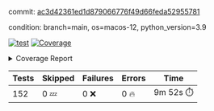 commit: [ac3d42361ed1d879066776f49d66feda52955781](https://github.com/rcmdnk/homebrew-file/tree/ac3d42361ed1d879066776f49d66feda52955781)

condition: branch=main, os=macos-12, python_version=3.9

[![test](https://github.com/rcmdnk/homebrew-file/actions/workflows/test.yml/badge.svg)](https://github.com/rcmdnk/homebrew-file/actions/runs/5639621630)
<a href="https://github.com/rcmdnk/homebrew-file/blob/ac3d42361ed1d879066776f49d66feda52955781/README.md"><img alt="Coverage" src="https://img.shields.io/badge/Coverage-54%25-orange.svg" /></a><details><summary>Coverage Report </summary><table><tr><th>File</th><th>Stmts</th><th>Miss</th><th>Cover</th><th>Missing</th></tr><tbody><tr><td colspan="5"><b>bin</b></td></tr><tr><td>&nbsp; &nbsp;<a href="https://github.com/rcmdnk/homebrew-file/blob/ac3d42361ed1d879066776f49d66feda52955781/bin/brew-file">brew-file</a></td><td>1881</td><td>860</td><td>54%</td><td><a href="https://github.com/rcmdnk/homebrew-file/blob/ac3d42361ed1d879066776f49d66feda52955781/bin/brew-file#L43-L58">43&ndash;58</a>, <a href="https://github.com/rcmdnk/homebrew-file/blob/ac3d42361ed1d879066776f49d66feda52955781/bin/brew-file#L63-L65">63&ndash;65</a>, <a href="https://github.com/rcmdnk/homebrew-file/blob/ac3d42361ed1d879066776f49d66feda52955781/bin/brew-file#L158">158</a>, <a href="https://github.com/rcmdnk/homebrew-file/blob/ac3d42361ed1d879066776f49d66feda52955781/bin/brew-file#L273">273</a>, <a href="https://github.com/rcmdnk/homebrew-file/blob/ac3d42361ed1d879066776f49d66feda52955781/bin/brew-file#L292">292</a>, <a href="https://github.com/rcmdnk/homebrew-file/blob/ac3d42361ed1d879066776f49d66feda52955781/bin/brew-file#L357">357</a>, <a href="https://github.com/rcmdnk/homebrew-file/blob/ac3d42361ed1d879066776f49d66feda52955781/bin/brew-file#L360-L363">360&ndash;363</a>, <a href="https://github.com/rcmdnk/homebrew-file/blob/ac3d42361ed1d879066776f49d66feda52955781/bin/brew-file#L377-L382">377&ndash;382</a>, <a href="https://github.com/rcmdnk/homebrew-file/blob/ac3d42361ed1d879066776f49d66feda52955781/bin/brew-file#L420-L425">420&ndash;425</a>, <a href="https://github.com/rcmdnk/homebrew-file/blob/ac3d42361ed1d879066776f49d66feda52955781/bin/brew-file#L436">436</a>, <a href="https://github.com/rcmdnk/homebrew-file/blob/ac3d42361ed1d879066776f49d66feda52955781/bin/brew-file#L641">641</a>, <a href="https://github.com/rcmdnk/homebrew-file/blob/ac3d42361ed1d879066776f49d66feda52955781/bin/brew-file#L643">643</a>, <a href="https://github.com/rcmdnk/homebrew-file/blob/ac3d42361ed1d879066776f49d66feda52955781/bin/brew-file#L645">645</a>, <a href="https://github.com/rcmdnk/homebrew-file/blob/ac3d42361ed1d879066776f49d66feda52955781/bin/brew-file#L662-L666">662&ndash;666</a>, <a href="https://github.com/rcmdnk/homebrew-file/blob/ac3d42361ed1d879066776f49d66feda52955781/bin/brew-file#L679-L684">679&ndash;684</a>, <a href="https://github.com/rcmdnk/homebrew-file/blob/ac3d42361ed1d879066776f49d66feda52955781/bin/brew-file#L694">694</a>, <a href="https://github.com/rcmdnk/homebrew-file/blob/ac3d42361ed1d879066776f49d66feda52955781/bin/brew-file#L710">710</a>, <a href="https://github.com/rcmdnk/homebrew-file/blob/ac3d42361ed1d879066776f49d66feda52955781/bin/brew-file#L714-L718">714&ndash;718</a>, <a href="https://github.com/rcmdnk/homebrew-file/blob/ac3d42361ed1d879066776f49d66feda52955781/bin/brew-file#L736-L750">736&ndash;750</a>, <a href="https://github.com/rcmdnk/homebrew-file/blob/ac3d42361ed1d879066776f49d66feda52955781/bin/brew-file#L843-L858">843&ndash;858</a>, <a href="https://github.com/rcmdnk/homebrew-file/blob/ac3d42361ed1d879066776f49d66feda52955781/bin/brew-file#L886">886</a>, <a href="https://github.com/rcmdnk/homebrew-file/blob/ac3d42361ed1d879066776f49d66feda52955781/bin/brew-file#L897-L898">897&ndash;898</a>, <a href="https://github.com/rcmdnk/homebrew-file/blob/ac3d42361ed1d879066776f49d66feda52955781/bin/brew-file#L906">906</a>, <a href="https://github.com/rcmdnk/homebrew-file/blob/ac3d42361ed1d879066776f49d66feda52955781/bin/brew-file#L919-L924">919&ndash;924</a>, <a href="https://github.com/rcmdnk/homebrew-file/blob/ac3d42361ed1d879066776f49d66feda52955781/bin/brew-file#L928-L930">928&ndash;930</a>, <a href="https://github.com/rcmdnk/homebrew-file/blob/ac3d42361ed1d879066776f49d66feda52955781/bin/brew-file#L934-L937">934&ndash;937</a>, <a href="https://github.com/rcmdnk/homebrew-file/blob/ac3d42361ed1d879066776f49d66feda52955781/bin/brew-file#L1032-L1034">1032&ndash;1034</a>, <a href="https://github.com/rcmdnk/homebrew-file/blob/ac3d42361ed1d879066776f49d66feda52955781/bin/brew-file#L1037">1037</a>, <a href="https://github.com/rcmdnk/homebrew-file/blob/ac3d42361ed1d879066776f49d66feda52955781/bin/brew-file#L1043">1043</a>, <a href="https://github.com/rcmdnk/homebrew-file/blob/ac3d42361ed1d879066776f49d66feda52955781/bin/brew-file#L1063-L1066">1063&ndash;1066</a>, <a href="https://github.com/rcmdnk/homebrew-file/blob/ac3d42361ed1d879066776f49d66feda52955781/bin/brew-file#L1128">1128</a>, <a href="https://github.com/rcmdnk/homebrew-file/blob/ac3d42361ed1d879066776f49d66feda52955781/bin/brew-file#L1157">1157</a>, <a href="https://github.com/rcmdnk/homebrew-file/blob/ac3d42361ed1d879066776f49d66feda52955781/bin/brew-file#L1190">1190</a>, <a href="https://github.com/rcmdnk/homebrew-file/blob/ac3d42361ed1d879066776f49d66feda52955781/bin/brew-file#L1193">1193</a>, <a href="https://github.com/rcmdnk/homebrew-file/blob/ac3d42361ed1d879066776f49d66feda52955781/bin/brew-file#L1205">1205</a>, <a href="https://github.com/rcmdnk/homebrew-file/blob/ac3d42361ed1d879066776f49d66feda52955781/bin/brew-file#L1207">1207</a>, <a href="https://github.com/rcmdnk/homebrew-file/blob/ac3d42361ed1d879066776f49d66feda52955781/bin/brew-file#L1238">1238</a>, <a href="https://github.com/rcmdnk/homebrew-file/blob/ac3d42361ed1d879066776f49d66feda52955781/bin/brew-file#L1242">1242</a>, <a href="https://github.com/rcmdnk/homebrew-file/blob/ac3d42361ed1d879066776f49d66feda52955781/bin/brew-file#L1246-L1249">1246&ndash;1249</a>, <a href="https://github.com/rcmdnk/homebrew-file/blob/ac3d42361ed1d879066776f49d66feda52955781/bin/brew-file#L1251-L1254">1251&ndash;1254</a>, <a href="https://github.com/rcmdnk/homebrew-file/blob/ac3d42361ed1d879066776f49d66feda52955781/bin/brew-file#L1283-L1297">1283&ndash;1297</a>, <a href="https://github.com/rcmdnk/homebrew-file/blob/ac3d42361ed1d879066776f49d66feda52955781/bin/brew-file#L1302-L1305">1302&ndash;1305</a>, <a href="https://github.com/rcmdnk/homebrew-file/blob/ac3d42361ed1d879066776f49d66feda52955781/bin/brew-file#L1308-L1314">1308&ndash;1314</a>, <a href="https://github.com/rcmdnk/homebrew-file/blob/ac3d42361ed1d879066776f49d66feda52955781/bin/brew-file#L1319">1319</a>, <a href="https://github.com/rcmdnk/homebrew-file/blob/ac3d42361ed1d879066776f49d66feda52955781/bin/brew-file#L1327">1327</a>, <a href="https://github.com/rcmdnk/homebrew-file/blob/ac3d42361ed1d879066776f49d66feda52955781/bin/brew-file#L1333-L1338">1333&ndash;1338</a>, <a href="https://github.com/rcmdnk/homebrew-file/blob/ac3d42361ed1d879066776f49d66feda52955781/bin/brew-file#L1349-L1371">1349&ndash;1371</a>, <a href="https://github.com/rcmdnk/homebrew-file/blob/ac3d42361ed1d879066776f49d66feda52955781/bin/brew-file#L1399">1399</a>, <a href="https://github.com/rcmdnk/homebrew-file/blob/ac3d42361ed1d879066776f49d66feda52955781/bin/brew-file#L1415-L1422">1415&ndash;1422</a>, <a href="https://github.com/rcmdnk/homebrew-file/blob/ac3d42361ed1d879066776f49d66feda52955781/bin/brew-file#L1427-L1443">1427&ndash;1443</a>, <a href="https://github.com/rcmdnk/homebrew-file/blob/ac3d42361ed1d879066776f49d66feda52955781/bin/brew-file#L1448-L1452">1448&ndash;1452</a>, <a href="https://github.com/rcmdnk/homebrew-file/blob/ac3d42361ed1d879066776f49d66feda52955781/bin/brew-file#L1466-L1513">1466&ndash;1513</a>, <a href="https://github.com/rcmdnk/homebrew-file/blob/ac3d42361ed1d879066776f49d66feda52955781/bin/brew-file#L1516-L1547">1516&ndash;1547</a>, <a href="https://github.com/rcmdnk/homebrew-file/blob/ac3d42361ed1d879066776f49d66feda52955781/bin/brew-file#L1552-L1586">1552&ndash;1586</a>, <a href="https://github.com/rcmdnk/homebrew-file/blob/ac3d42361ed1d879066776f49d66feda52955781/bin/brew-file#L1591-L1672">1591&ndash;1672</a>, <a href="https://github.com/rcmdnk/homebrew-file/blob/ac3d42361ed1d879066776f49d66feda52955781/bin/brew-file#L1675-L1684">1675&ndash;1684</a>, <a href="https://github.com/rcmdnk/homebrew-file/blob/ac3d42361ed1d879066776f49d66feda52955781/bin/brew-file#L1697">1697</a>, <a href="https://github.com/rcmdnk/homebrew-file/blob/ac3d42361ed1d879066776f49d66feda52955781/bin/brew-file#L1702">1702</a>, <a href="https://github.com/rcmdnk/homebrew-file/blob/ac3d42361ed1d879066776f49d66feda52955781/bin/brew-file#L1707-L1746">1707&ndash;1746</a>, <a href="https://github.com/rcmdnk/homebrew-file/blob/ac3d42361ed1d879066776f49d66feda52955781/bin/brew-file#L1750-L1859">1750&ndash;1859</a>, <a href="https://github.com/rcmdnk/homebrew-file/blob/ac3d42361ed1d879066776f49d66feda52955781/bin/brew-file#L1869-L1881">1869&ndash;1881</a>, <a href="https://github.com/rcmdnk/homebrew-file/blob/ac3d42361ed1d879066776f49d66feda52955781/bin/brew-file#L1885">1885</a>, <a href="https://github.com/rcmdnk/homebrew-file/blob/ac3d42361ed1d879066776f49d66feda52955781/bin/brew-file#L1894-L1972">1894&ndash;1972</a>, <a href="https://github.com/rcmdnk/homebrew-file/blob/ac3d42361ed1d879066776f49d66feda52955781/bin/brew-file#L1980-L2025">1980&ndash;2025</a>, <a href="https://github.com/rcmdnk/homebrew-file/blob/ac3d42361ed1d879066776f49d66feda52955781/bin/brew-file#L2028-L2035">2028&ndash;2035</a>, <a href="https://github.com/rcmdnk/homebrew-file/blob/ac3d42361ed1d879066776f49d66feda52955781/bin/brew-file#L2039-L2040">2039&ndash;2040</a>, <a href="https://github.com/rcmdnk/homebrew-file/blob/ac3d42361ed1d879066776f49d66feda52955781/bin/brew-file#L2045-L2089">2045&ndash;2089</a>, <a href="https://github.com/rcmdnk/homebrew-file/blob/ac3d42361ed1d879066776f49d66feda52955781/bin/brew-file#L2098-L2134">2098&ndash;2134</a>, <a href="https://github.com/rcmdnk/homebrew-file/blob/ac3d42361ed1d879066776f49d66feda52955781/bin/brew-file#L2137-L2143">2137&ndash;2143</a>, <a href="https://github.com/rcmdnk/homebrew-file/blob/ac3d42361ed1d879066776f49d66feda52955781/bin/brew-file#L2147-L2155">2147&ndash;2155</a>, <a href="https://github.com/rcmdnk/homebrew-file/blob/ac3d42361ed1d879066776f49d66feda52955781/bin/brew-file#L2177-L2178">2177&ndash;2178</a>, <a href="https://github.com/rcmdnk/homebrew-file/blob/ac3d42361ed1d879066776f49d66feda52955781/bin/brew-file#L2182">2182</a>, <a href="https://github.com/rcmdnk/homebrew-file/blob/ac3d42361ed1d879066776f49d66feda52955781/bin/brew-file#L2193-L2194">2193&ndash;2194</a>, <a href="https://github.com/rcmdnk/homebrew-file/blob/ac3d42361ed1d879066776f49d66feda52955781/bin/brew-file#L2204-L2373">2204&ndash;2373</a>, <a href="https://github.com/rcmdnk/homebrew-file/blob/ac3d42361ed1d879066776f49d66feda52955781/bin/brew-file#L2379-L2534">2379&ndash;2534</a>, <a href="https://github.com/rcmdnk/homebrew-file/blob/ac3d42361ed1d879066776f49d66feda52955781/bin/brew-file#L2562">2562</a>, <a href="https://github.com/rcmdnk/homebrew-file/blob/ac3d42361ed1d879066776f49d66feda52955781/bin/brew-file#L2587">2587</a>, <a href="https://github.com/rcmdnk/homebrew-file/blob/ac3d42361ed1d879066776f49d66feda52955781/bin/brew-file#L2664">2664</a>, <a href="https://github.com/rcmdnk/homebrew-file/blob/ac3d42361ed1d879066776f49d66feda52955781/bin/brew-file#L2669-L2680">2669&ndash;2680</a>, <a href="https://github.com/rcmdnk/homebrew-file/blob/ac3d42361ed1d879066776f49d66feda52955781/bin/brew-file#L2704-L2712">2704&ndash;2712</a>, <a href="https://github.com/rcmdnk/homebrew-file/blob/ac3d42361ed1d879066776f49d66feda52955781/bin/brew-file#L2729">2729</a>, <a href="https://github.com/rcmdnk/homebrew-file/blob/ac3d42361ed1d879066776f49d66feda52955781/bin/brew-file#L2735">2735</a>, <a href="https://github.com/rcmdnk/homebrew-file/blob/ac3d42361ed1d879066776f49d66feda52955781/bin/brew-file#L2747">2747</a>, <a href="https://github.com/rcmdnk/homebrew-file/blob/ac3d42361ed1d879066776f49d66feda52955781/bin/brew-file#L2763">2763</a>, <a href="https://github.com/rcmdnk/homebrew-file/blob/ac3d42361ed1d879066776f49d66feda52955781/bin/brew-file#L2775">2775</a>, <a href="https://github.com/rcmdnk/homebrew-file/blob/ac3d42361ed1d879066776f49d66feda52955781/bin/brew-file#L2777-L2781">2777&ndash;2781</a>, <a href="https://github.com/rcmdnk/homebrew-file/blob/ac3d42361ed1d879066776f49d66feda52955781/bin/brew-file#L2785-L2788">2785&ndash;2788</a>, <a href="https://github.com/rcmdnk/homebrew-file/blob/ac3d42361ed1d879066776f49d66feda52955781/bin/brew-file#L2791-L2794">2791&ndash;2794</a>, <a href="https://github.com/rcmdnk/homebrew-file/blob/ac3d42361ed1d879066776f49d66feda52955781/bin/brew-file#L2797-L2805">2797&ndash;2805</a>, <a href="https://github.com/rcmdnk/homebrew-file/blob/ac3d42361ed1d879066776f49d66feda52955781/bin/brew-file#L2834-L2841">2834&ndash;2841</a>, <a href="https://github.com/rcmdnk/homebrew-file/blob/ac3d42361ed1d879066776f49d66feda52955781/bin/brew-file#L2852-L2859">2852&ndash;2859</a>, <a href="https://github.com/rcmdnk/homebrew-file/blob/ac3d42361ed1d879066776f49d66feda52955781/bin/brew-file#L2940-L2942">2940&ndash;2942</a>, <a href="https://github.com/rcmdnk/homebrew-file/blob/ac3d42361ed1d879066776f49d66feda52955781/bin/brew-file#L2963">2963</a>, <a href="https://github.com/rcmdnk/homebrew-file/blob/ac3d42361ed1d879066776f49d66feda52955781/bin/brew-file#L2969">2969</a>, <a href="https://github.com/rcmdnk/homebrew-file/blob/ac3d42361ed1d879066776f49d66feda52955781/bin/brew-file#L2980-L3592">2980&ndash;3592</a>, <a href="https://github.com/rcmdnk/homebrew-file/blob/ac3d42361ed1d879066776f49d66feda52955781/bin/brew-file#L3596">3596</a></td></tr><tr><td><b>TOTAL</b></td><td><b>1881</b></td><td><b>860</b></td><td><b>54%</b></td><td>&nbsp;</td></tr></tbody></table></details>

| Tests | Skipped | Failures | Errors | Time |
| ----- | ------- | -------- | -------- | ------------------ |
| 152 | 0 :zzz: | 0 :x: | 0 :fire: | 9m 52s :stopwatch: |

